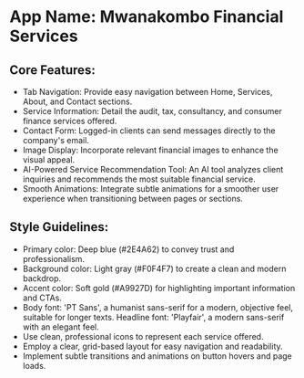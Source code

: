 # **App Name**: Mwanakombo Financial Services

## Core Features:

- Tab Navigation: Provide easy navigation between Home, Services, About, and Contact sections.
- Service Information: Detail the audit, tax, consultancy, and consumer finance services offered.
- Contact Form: Logged-in clients can send messages directly to the company's email.
- Image Display: Incorporate relevant financial images to enhance the visual appeal.
- AI-Powered Service Recommendation Tool: An AI tool analyzes client inquiries and recommends the most suitable financial service.
- Smooth Animations: Integrate subtle animations for a smoother user experience when transitioning between pages or sections.

## Style Guidelines:

- Primary color: Deep blue (#2E4A62) to convey trust and professionalism.
- Background color: Light gray (#F0F4F7) to create a clean and modern backdrop.
- Accent color: Soft gold (#A9927D) for highlighting important information and CTAs.
- Body font: 'PT Sans', a humanist sans-serif for a modern, objective feel, suitable for longer texts. Headline font: 'Playfair', a modern sans-serif with an elegant feel.
- Use clean, professional icons to represent each service offered.
- Employ a clear, grid-based layout for easy navigation and readability.
- Implement subtle transitions and animations on button hovers and page loads.